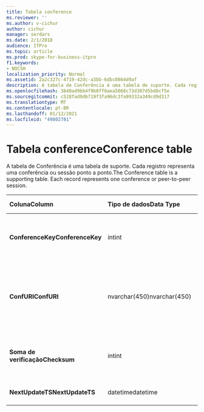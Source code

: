 ```yaml
---
title: Tabela conference
ms.reviewer: ''
ms.author: v-cichur
author: cichur
manager: serdars
ms.date: 2/1/2018
audience: ITPro
ms.topic: article
ms.prod: skype-for-business-itpro
f1.keywords:
- NOCSH
localization_priority: Normal
ms.assetid: 2a2c327c-4719-42dc-a3bb-6dbc0864d9af
description: A tabela de Conferência é uma tabela de suporte. Cada registro representa uma conferência ou sessão ponto a ponto.
ms.openlocfilehash: 3840ad9bb4f9b0ff0aea5068c73d307d5bd0cf5e
ms.sourcegitcommit: c528fad9db719f3fa96dc3fa99332a349cd9d317
ms.translationtype: MT
ms.contentlocale: pt-BR
ms.lasthandoff: 01/12/2021
ms.locfileid: "49802781"
---
```

# <a name="conference-table"></a><span data-ttu-id="a91de-104">Tabela conference</span><span class="sxs-lookup"><span data-stu-id="a91de-104">Conference table</span></span>
 
<span data-ttu-id="a91de-p102">A tabela de Conferência é uma tabela de suporte. Cada registro representa uma conferência ou sessão ponto a ponto.</span><span class="sxs-lookup"><span data-stu-id="a91de-p102">The Conference table is a supporting table. Each record represents one conference or peer-to-peer session.</span></span>
  
|<span data-ttu-id="a91de-107">**Coluna**</span><span class="sxs-lookup"><span data-stu-id="a91de-107">**Column**</span></span>|<span data-ttu-id="a91de-108">**Tipo de dados**</span><span class="sxs-lookup"><span data-stu-id="a91de-108">**Data Type**</span></span>|<span data-ttu-id="a91de-109">**Chave/Índice**</span><span class="sxs-lookup"><span data-stu-id="a91de-109">**Key/Index**</span></span>|<span data-ttu-id="a91de-110">**Detalhes**</span><span class="sxs-lookup"><span data-stu-id="a91de-110">**Details**</span></span>|
|:-----|:-----|:-----|:-----|
|<span data-ttu-id="a91de-111">**ConferenceKey**</span><span class="sxs-lookup"><span data-stu-id="a91de-111">**ConferenceKey**</span></span> <br/> |<span data-ttu-id="a91de-112">int</span><span class="sxs-lookup"><span data-stu-id="a91de-112">int</span></span>  <br/> |<span data-ttu-id="a91de-113">Primário</span><span class="sxs-lookup"><span data-stu-id="a91de-113">Primary</span></span>  <br/> |<span data-ttu-id="a91de-114">Número exclusivo que identifica o registro desta conferência.</span><span class="sxs-lookup"><span data-stu-id="a91de-114">Unique number identifying this conference record.</span></span>  <br/> |
|<span data-ttu-id="a91de-115">**ConfURI**</span><span class="sxs-lookup"><span data-stu-id="a91de-115">**ConfURI**</span></span> <br/> |<span data-ttu-id="a91de-116">nvarchar(450)</span><span class="sxs-lookup"><span data-stu-id="a91de-116">nvarchar(450)</span></span>  <br/> |<span data-ttu-id="a91de-117">unique</span><span class="sxs-lookup"><span data-stu-id="a91de-117">unique</span></span>  <br/> |<span data-ttu-id="a91de-118">URI da conferência, se isso for uma conferência, ou DialogID se for uma sessão ponto a ponto.</span><span class="sxs-lookup"><span data-stu-id="a91de-118">Conference URI if this is a conference, or DialogID if this is a peer-to-peer session.</span></span>  <br/> |
|<span data-ttu-id="a91de-119">**Soma de verificação**</span><span class="sxs-lookup"><span data-stu-id="a91de-119">**Checksum**</span></span> <br/> |<span data-ttu-id="a91de-120">int</span><span class="sxs-lookup"><span data-stu-id="a91de-120">int</span></span>  <br/> |<span data-ttu-id="a91de-121">index</span><span class="sxs-lookup"><span data-stu-id="a91de-121">index</span></span>  <br/> |<span data-ttu-id="a91de-p103">Soma de verificação do URI de conferência. Isso é usado internamente.</span><span class="sxs-lookup"><span data-stu-id="a91de-p103">Checksum of the conference URI. This is used internally.</span></span>  <br/> |
|<span data-ttu-id="a91de-124">**NextUpdateTS**</span><span class="sxs-lookup"><span data-stu-id="a91de-124">**NextUpdateTS**</span></span> <br/> |<span data-ttu-id="a91de-125">datetime</span><span class="sxs-lookup"><span data-stu-id="a91de-125">datetime</span></span>  <br/> ||<span data-ttu-id="a91de-126">Apenas para uso interno.</span><span class="sxs-lookup"><span data-stu-id="a91de-126">For internal use only.</span></span>  <br/> |
   

